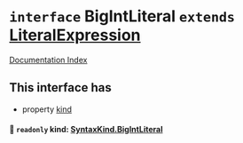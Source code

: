 # `interface` BigIntLiteral `extends` [LiteralExpression](../interface.LiteralExpression/README.md)

[Documentation Index](../README.md)

## This interface has

- property [kind](#-readonly-kind-syntaxkindbigintliteral)


#### 📄 `readonly` kind: [SyntaxKind.BigIntLiteral](../enum.SyntaxKind/README.md#bigintliteral--10)



